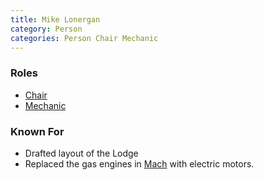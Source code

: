 ```yaml
---
title: Mike Lonergan
category: Person
categories: Person Chair Mechanic
---
```


### Roles

* [Chair](Chair)
* [Mechanic](Mechanic)

### Known For

* Drafted layout of the Lodge
* Replaced the gas engines in [Mach](Mach) with electric motors.

